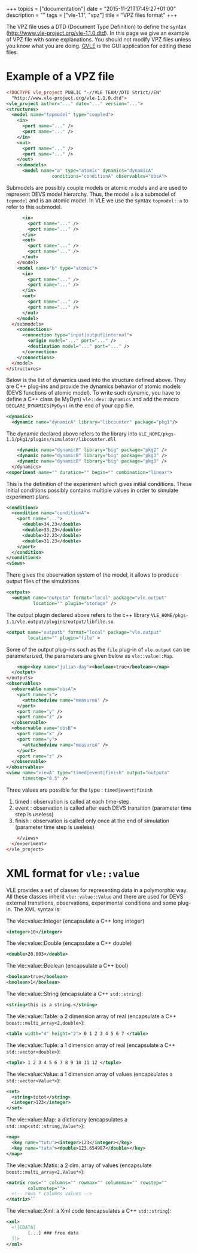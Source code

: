 +++
topics = ["documentation"]
date = "2015-11-21T17:49:27+01:00"
description = ""
tags = ["vle-1.1", "vpz"]
title = "VPZ files format"
+++

The VPZ file uses a DTD (Document Type Definition) to define the syntax
(http://www.vle-project.org/vle-1.1.0.dtd). In this page we give an example of
VPZ file with some explanations. You should not modify VPZ files unless you know
what you are doing. [GVLE](gvle) is the GUI application for editing these files.

# Example of a VPZ file

```xml
<!DOCTYPE vle_project PUBLIC "-//VLE TEAM//DTD Strict//EN"
  "http://www.vle-project.org/vle-1.1.0.dtd">
<vle_project author="..." date="..." version="...">
<structures>
  <model name="topmodel" type="coupled">
    <in>
      <port name="..." />
      <port name="..." />
    </in>
    <out>
      <port name="..." />
      <port name="..." />
    </out>
    <submodels>
      <model name="a" type="atomic" dynamics="dynamicA"
                 conditions="conditionA" observables="obsA">
```

Submodels are possibly couple models or atomic models and are used to represent
DEVS model hierarchy. Thus, the model `a` is a submodel of `topmodel` and is an
atomic model. In VLE we use the syntax `topmodel::a` to refer to this submodel.

```xml
      <in>
        <port name="..." />
        <port name="..." />
      </in>
      <out>
        <port name="..." />
        <port name="..." />
      </out>
    </model>
    <model name="b" type="atomic">
      <in>
        <port name="..." />
        <port name="..." />
      </in>
      <out>
        <port name="..." />
        <port name="..." />
      </out>
    </model>
  </submodels>
    <connections>
      <connection type="input|output|internal">
        <origin model="..." port="..." />
        <destination model="..." port="..." />
      </connection>
    </connections>
  </model>
</structures>
```

Below is the list of dynamics used into the structure defined above. They are
C++ plug-ins and provide the dynamics behavior of atomic models (DEVS functions
of atomic model). To write such dynamic, you have to define a C++ class (ie
MyDyn) ``vle::dev::Dynamics`` and add the macro ``DECLARE_DYNAMICS(MyDyn)`` in
the end of your cpp file.

```xml
<dynamics>
  <dynamic name="dynamicA" library="libcounter" package="pkg1"/>
```

The dynamic declared above refers to the library into
``VLE_HOME/pkgs-1.1/pkg1/plugins/simulator/libcounter.dll``

```xml
    <dynamic name="dynamicB" library="big" package="pkg2" />
    <dynamic name="dynamicB" library="big" package="pkg3" />
    <dynamic name="dynamicB" library="big" package="pkg3" />
  </dynamics>
<experiment name="" duration="" begin="" combination="linear">
```

This is the definition of the experiment which gives initial conditions. These
initial conditions possibly contains multiple values in order to simulate
experiment plans.

```xml
<conditions>
  <condition name="conditionA">
    <port name="...">
      <double>34.23</double>
      <double>33.23</double>
      <double>32.23</double>
      <double>31.23</double>
    </port>
  </condition>
</conditions>
<views>
```

There gives the observation system of the model, it allows to produce output
files of the simulations.

```xml
<outputs>
  <output name="outputa" format="local" package="vle.output"
          location="" plugin="storage" />
```

The output plugin declared above refers to the c++ library
``VLE_HOME/pkgs-1.1/vle.output/plugins/output/libfile.so``.

```xml
<output name="outputb" format="local" package="vle.output"
        location="" plugin="file" >
```

Some of the output plug-ins such as the `file` plug-in of `vle.output` can be
parameterized, the parameters are given below as ``vle::value::Map``.

```xml
    <map><key name="julian-day"><boolean>true</boolean></map>
  </output>
</outputs>
<observables>
  <observable name="obsA">
    <port name="x">
      <attachedview name="measureA" />
    </port>
    <port name="y" />
    <port name="z" />
  </observable>
  <observable name="obsB">
    <port name="x" />
    <port name="y">
      <attachedview name="measureA" />
    </port>
    <port name="z" />
  </observable>
</observables>
<view name="viewA" type="timed|event|finish" output="outputa"
      timestep="0.5" />
```

Three values are possible for the type : `timed|event|finish`
<ol>
<li>timed : observation is called at each time-step.</li>
<li>event : observation is called after each DEVS transition (parameter time step is useless)</li>
<li>finish : observation is called only once at the end of simulation (parameter time step is useless)</li>
</ol>


```xml
    </views>
  </experiment>
</vle_project>
```

# XML format for `vle::value`

VLE provides a set of classes for representing data in a polymorphic way. All
these classes inherit ``vle::value::Value`` and there are used for DEVS external
transitions, observations, experimental conditions and some plug-in. The XML
syntax is:

The vle::value::Integer (encapsulate a C++ long integer)

```xml
<integer>10</integer>
```

The vle::value::Double (encapsulate a C++ double)

```xml
<double>20.003</double>
```

The vle::value::Boolean (encapsulate a C++ bool)

```xml
<boolean>true</boolean>
<boolean>1</boolean>
```

The vle::value::String (encapsulate a C++ ``std::string``):

```xml
<string>this is a string.</string>
```

The vle::value::Table: a 2 dimension array of real (encapsulate a C++
``boost::multi_array<2,double>``):

```xml
<table width="4" height="2"> 0 1 2 3 4 5 6 7 </table>
```

The vle::value::Tuple: a 1 dimension array of real (encapsulate a C++
``std::vector<double>``):

```xml
<tuple> 1 2 3 4 5 6 7 8 9 10 11 12 </tuple>
```

The vle::value::Value: a 1 dimension array of values (encapsulates a
``std::vector<Value*>``):

```xml
<set>
  <string>totot</string>
  <integer>123</integer>
</set>
```

The vle::value::Map: a dictionary (encapsulates a
``std::map<std::string,Value*>``):

```xml
<map>
  <key name="tutu"><integer>123</integer></key>
  <key name="tata"><double>123.654987</double></key>
</map>
```

The vle::value::Matix: a 2 dim. array of values (encapsulate
``boost::multi_array<2,Value*>``):

```xml
<matrix rows="" columns="" rowmax="" columnmax="" rowstep=""
        columnstep="">
  <!-- rows * columns values -->
</matrix>``
```

The vle::value::Xml: a Xml code (encapsulates a C++ ``std::string``):

```xml
<xml>
  <![CDATA[
        [...] ### free data
  ]]>
</xml>
```
